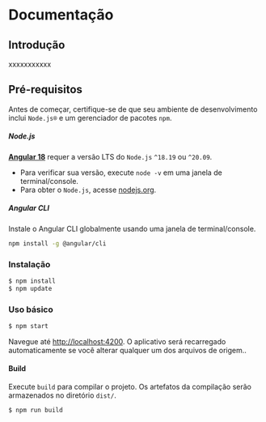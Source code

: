 # Documentação

## Introdução
xxxxxxxxxxx

## Pré-requisitos

Antes de começar, certifique-se de que seu ambiente de desenvolvimento inclui `Node.js®` e um gerenciador de pacotes `npm`.

##### Node.js

[**Angular 18**](https://angular.io/guide/what-is-angular) requer a versão LTS do `Node.js` `^18.19` ou `^20.09`.

- Para verificar sua versão, execute `node -v` em uma janela de terminal/console.
- Para obter o `Node.js`, acesse [nodejs.org](https://nodejs.org/).

##### Angular CLI

Instale o Angular CLI globalmente usando uma janela de terminal/console.

```bash
npm install -g @angular/cli
```

### Instalação

``` bash
$ npm install
$ npm update
```

### Uso básico

``` bash
$ npm start
```

Navegue até [http://localhost:4200](http://localhost:4200). O aplicativo será recarregado automaticamente se você alterar qualquer um dos arquivos de origem..

#### Build

Execute `build` para compilar o projeto. Os artefatos da compilação serão armazenados no diretório `dist/`.

```bash
$ npm run build
```
